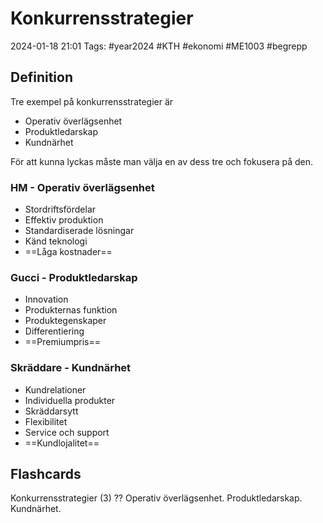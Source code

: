 # Konkurrensstrategier

2024-01-18 21:01
Tags: #year2024 #KTH #ekonomi #ME1003 #begrepp

## Definition

Tre exempel på konkurrensstrategier är

- Operativ överlägsenhet
- Produktledarskap
- Kundnärhet

För att kunna lyckas måste man välja en av dess tre och fokusera på den.

### HM - Operativ överlägsenhet

- Stordriftsfördelar
- Effektiv produktion
- Standardiserade lösningar
- Känd teknologi
- ==Låga kostnader==

### Gucci - Produktledarskap

- Innovation
- Produkternas funktion
- Produktegenskaper
- Differentiering
- ==Premiumpris==

### Skräddare - Kundnärhet

- Kundrelationer
- Individuella produkter
- Skräddarsytt
- Flexibilitet
- Service och support
- ==Kundlojalitet==

## Flashcards

Konkurrensstrategier (3)
??
Operativ överlägsenhet.
Produktledarskap.
Kundnärhet.
<!--SR:!2024-01-25,2,230-->
